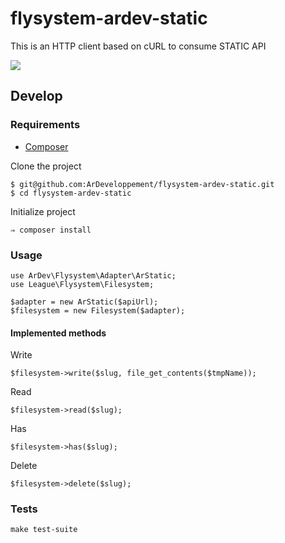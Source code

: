 # flysystem-ardev-static

This is an HTTP client based on cURL to consume STATIC API

![](http://imagizer.imageshack.com/img912/632/i5am6S.jpg)

## Develop

### Requirements

* [Composer]( https://github.com/composer/composer)

Clone the project

    $ git@github.com:ArDeveloppement/flysystem-ardev-static.git
    $ cd flysystem-ardev-static
    
Initialize project

    ⇒ composer install
    
### Usage

    use ArDev\Flysystem\Adapter\ArStatic;
    use League\Flysystem\Filesystem;
    
    $adapter = new ArStatic($apiUrl);
    $filesystem = new Filesystem($adapter);

#### Implemented methods

Write

    $filesystem->write($slug, file_get_contents($tmpName));
    
Read

    $filesystem->read($slug);
    
Has

    $filesystem->has($slug);
    
Delete

    $filesystem->delete($slug);
    
### Tests

    make test-suite
